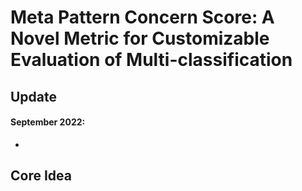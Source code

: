 # Meta Pattern Concern Score: A Novel Metric for Customizable Evaluation of Multi-classification

## Update

#### September 2022:
- 


## Core Idea
